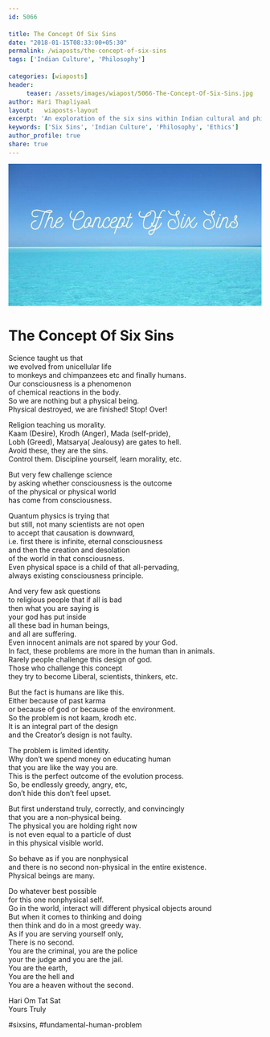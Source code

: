 ```yaml
--- 
id: 5066

title: The Concept Of Six Sins
date: "2018-01-15T08:33:00+05:30"
permalink: /wiaposts/the-concept-of-six-sins
tags: ['Indian Culture', 'Philosophy']    

categories: [wiaposts] 
header:
     teaser: /assets/images/wiapost/5066-The-Concept-Of-Six-Sins.jpg
author: Hari Thapliyaal 
layout:   wiaposts-layout
excerpt: 'An exploration of the six sins within Indian cultural and philosophical contexts.' 
keywords: ['Six Sins', 'Indian Culture', 'Philosophy', 'Ethics']
author_profile: true 
share: true 
---
```


![The Concept Of Six Sins](/assets/images/wiapost/5066-The-Concept-Of-Six-Sins.jpg)     
   
# The Concept Of Six Sins
    
Science taught us that     
we evolved from unicellular life     
to monkeys and chimpanzees etc and finally humans.     
Our consciousness is a phenomenon     
of chemical reactions in the body.     
So we are nothing but a physical being.     
Physical destroyed, we are finished! Stop! Over!    
    
Religion teaching us morality.     
Kaam (Desire), Krodh (Anger), Mada (self-pride),     
Lobh (Greed), Matsarya( Jealousy) are gates to hell.     
Avoid these, they are the sins.     
Control them. Discipline yourself, learn morality, etc.    
    
But very few challenge science     
by asking whether consciousness is the outcome     
of the physical or physical world     
has come from consciousness.    
    
Quantum physics is trying that     
but still, not many scientists are not open     
to accept that causation is downward,     
i.e. first there is infinite, eternal consciousness     
and then the creation and desolation     
of the world in that consciousness.     
Even physical space is a child of that all-pervading,     
always existing consciousness principle.    
    
And very few ask questions     
to religious people that if all is bad     
then what you are saying is     
your god has put inside     
all these bad in human beings,     
and all are suffering.     
Even innocent animals are not spared by your God.     
In fact, these problems are more in the human than in animals.     
Rarely people challenge this design of god.     
Those who challenge this concept     
they try to become Liberal, scientists, thinkers, etc.    
    
But the fact is humans are like this.     
Either because of past karma     
or because of god or because of the environment.     
So the problem is not kaam, krodh etc.     
It is an integral part of the design     
and the Creator’s design is not faulty.    
    
The problem is limited identity.     
Why don’t we spend money on educating human     
that you are like the way you are.     
This is the perfect outcome of the evolution process.     
So, be endlessly greedy, angry, etc,     
don’t hide this don’t feel upset.    
    
But first understand truly, correctly, and convincingly     
that you are a non-physical being.     
The physical you are holding right now     
is not even equal to a particle of dust     
in this physical visible world.    
    
So behave as if you are nonphysical     
and there is no second non-physical in the entire existence.     
Physical beings are many.    
    
Do whatever best possible     
for this one nonphysical self.     
Go in the world, interact will different physical objects around     
But when it comes to thinking and doing     
then think and do in a most greedy way.     
As if you are serving yourself only,     
There is no second.     
You are the criminal, you are the police     
your the judge and you are the jail.     
You are the earth,     
You are the hell and     
You are a heaven without the second.    
    
Hari Om Tat Sat     
Yours Truly    
    
\#sixsins, #fundamental-human-problem    
